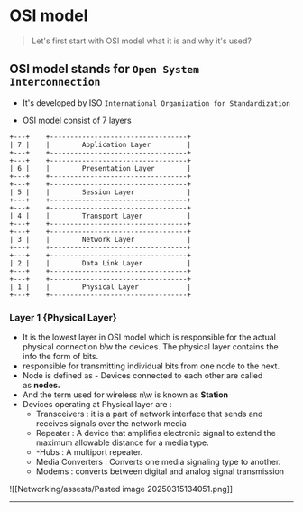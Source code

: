 
# OSI model

> Let's first start with OSI model what it is and why it's used?

## OSI model stands for `Open System Interconnection`

- It's developed by ISO `International Organization for Standardization`

- OSI model consist of 7 layers 
```
+---+    +----------------------------------+
| 7 |    |        Application Layer         |
+---+    +----------------------------------+
+---+    +----------------------------------+
| 6 |    |        Presentation Layer        |
+---+    +----------------------------------+
+---+    +----------------------------------+
| 5 |    |        Session Layer             |
+---+    +----------------------------------+
+---+    +----------------------------------+
| 4 |    |        Transport Layer           |
+---+    +----------------------------------+
+---+    +----------------------------------+
| 3 |    |        Network Layer             |
+---+    +----------------------------------+
+---+    +----------------------------------+
| 2 |    |        Data Link Layer           |
+---+    +----------------------------------+
+---+    +----------------------------------+
| 1 |    |        Physical Layer            |
+---+    +----------------------------------+

```

### Layer 1 {Physical Layer}

- It is the lowest layer in OSI model which is responsible for the actual physical connection b\w the devices. The physical layer contains the info the form of bits.
- responsible for transmitting individual bits from one node to the next. 
- Node is defined as - Devices connected to each other are called as **nodes.**
- And the term used for wireless n\w is known as **Station**
- Devices operating at Physical layer are :
	*  Transceivers : it is a part of network interface that sends and receives signals over the network media
	* Repeater : A device that amplifies electronic signal to extend the maximum allowable distance for a media type.
	* -Hubs : A multiport repeater.
	*  Media Converters : Converts one media signaling type to another.
	- Modems : converts between digital and analog signal transmission


![[Networking/assests/Pasted image 20250315134051.png]]

----------------------------------------

